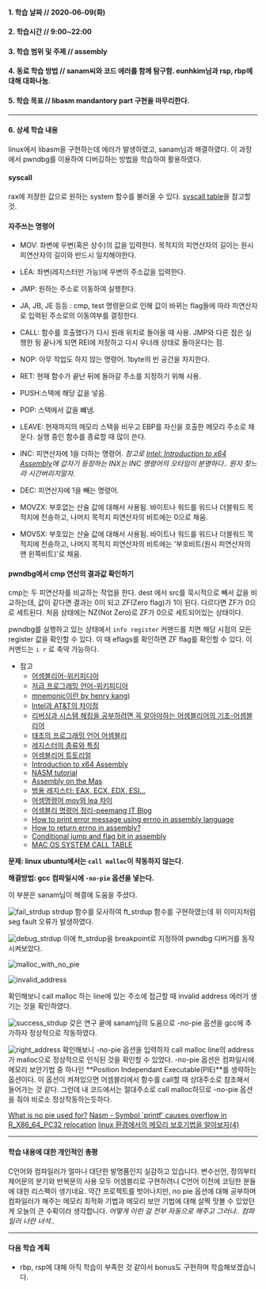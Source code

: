 #### 1. 학습 날짜 // 2020-06-09(화)

#### 2. 학습시간 // 9:00~22:00

#### 3. 학습 범위 및 주제 // assembly

#### 4. 동료 학습 방법 // sanam씨와 코드 에러를 함께 탐구함. eunhkim님과 rsp, rbp에 대해 대화나눔.

#### 5. 학습 목표 // libasm mandantory part 구현을 마무리한다.

---

#### 6. 상세 학습 내용

linux에서 libasm을 구현하는데 에러가 발생하였고, sanam님과 해결하였다. 이 과정에서 pwndbg를 이용하여 디버깅하는 방법을 학습하여 활용하였다.

#### syscall

rax에 저장한 값으로 원하는 system 함수를 불러올 수 있다.
[syscall table](https://blog.rchapman.org/posts/Linux_System_Call_Table_for_x86_64/)을 참고할 것.

#### 자주쓰는 명령어

- MOV: 좌변에 우변(혹은 상수)의 값을 입력한다. 목적지의 피연산자의 길이는 원시 피연산자의 길이와 반드시 일치해야한다.
- LEA: 좌변(레지스터만 가능)에 우변의 주소값을 입력한다.
- JMP: 원하는 주소로 이동하여 실행한다.
- JA, JB, JE 등등 : cmp, test 명령문으로 인해 값이 바뀌는 flag들에 따라 피연산자로 입력된 주소로의 이동여부를 결정한다.
- CALL: 함수를 호출했다가 다시 원래 위치로 돌아올 때 사용. JMP와 다른 점은 실행한 뒹 끝나게 되면 REI에 저장하고 다시 우너래 상태로 돌아온다는 점.
- NOP: 아무 작업도 하지 않는 명령어. 1byte의 빈 공간을 차지한다.
- RET: 현재 함수가 끝난 뒤에 돌아갈 주소를 지정하기 위해 사용.
- PUSH:스택에 해당 값을 넣음.
- POP: 스택에서 값을 뺴냄.
- LEAVE: 현재까지의 메모리 스택을 비우고 EBP를 자신을 호출한 메모리 주소로 채운다. 실행 중인 함수를 종료할 때 많이 쓴다.
- INC: 피연산자에 1을 더하는 명령어. _참고로 [Intel: Introduction to x64 Assembly](https://software.intel.com/content/www/us/en/develop/articles/introduction-to-x64-assembly.html)에 갑자기 등장하는 INX는 INC 명령어의 오타임이 분명하다.. 뭔지 찾느라 시간버리지말자._
- DEC: 피연산자에 1을 빼는 명령어.

- MOVZX: 부호없는 산술 값에 대해서 사용됨. 바이트나 워드를 워드나 더블워드 목적지에 전송하고, 나머지 목적지 피연산자의 비트에는 0으로 채움.
- MOVSX: 부호있는 산술 값에 대해서 사용됨. 바이트나 워드를 워드나 더블워드 목적지에 전송하고, 나머지 목적지 피연산자의 비트에는 '부호비트(원시 피연산자의 맨 왼쪽비트)'로 채움.

#### pwndbg에서 cmp 연산의 결과값 확인하기

cmp는 두 피연산자를 비교하는 작업을 한다. dest 에서 src를 묵시적으로 빼서 값을 비교하는데, 값이 같다면 결과는 0이 되고 ZF(Zero flag)가 1이 된다. 다르다면 ZF가 0으로 세트된다. 처음 상태에는 NZ(Not Zero)로 ZF가 0으로 세트되어있는 상태이다.

pwndbg를 실행하고 있는 상태에서 `info register` 커맨드를 치면 해당 시점의 모든 register 값을 확인할 수 있다. 이 때 eflags를 확인하면 ZF flag를 확인할 수 있다. 이 커맨드는 `i r` 로 축약 가능하다.

- 참고
  - [어셈블리어-위키피디아](<https://ko.wikipedia.org/wiki/%EC%96%B4%EC%85%88%EB%B8%94%EB%A6%AC%EC%96%B4#:~:text=%EC%96%B4%EC%85%88%EB%B8%94%EB%A6%AC%EC%96%B4(%EC%98%81%EC%96%B4%3A%20assembly%20language),%ED%94%84%EB%A1%9C%EA%B7%B8%EB%9E%98%EB%B0%8D%EC%9D%98%20%EC%A0%80%EA%B8%89%20%EC%96%B8%EC%96%B4%EC%9D%B4%EB%8B%A4.>)
  - [저급 프로그래밍 언어-위키피디아](https://ko.wikipedia.org/wiki/%EC%A0%80%EA%B8%89_%ED%94%84%EB%A1%9C%EA%B7%B8%EB%9E%98%EB%B0%8D_%EC%96%B8%EC%96%B4)
  - [mnemonic이란 by henry kang](https://medium.com/hexlant/mnemonic-%EC%9D%B4%EB%9E%80-7fb48106bd77))
  - [Intel과 AT&T의 차이점](https://hardner.tistory.com/22)
  - [리버싱과 시스템 해킹을 공부하려면 꼭 알아야하는 어셈블리어의 기초-어셈블리어](https://www.youtube.com/watch?v=yf7yFJHTif8)
  - [태초의 프로그래밍 언어 어셈블리](https://github.com/gurugio/book_assembly_8086_ko/blob/master/README.md)
  - [레지스터의 종류와 특징](https://beomnaegol.tistory.com/entry/Assembly-%EB%A0%88%EC%A7%80%EC%8A%A4%ED%84%B0%EC%9D%98-%EC%A2%85%EB%A5%98%EC%99%80-%ED%8A%B9%EC%A7%95)
  - [어셈블리어 튜토리얼](https://note.heyo.me/asm-tutorial-0/)
  - [Introduction to x64 Assembly](https://software.intel.com/content/www/us/en/develop/articles/introduction-to-x64-assembly.html)
  - [NASM tutorial](https://cs.lmu.edu/~ray/notes/nasmtutorial/)
  - [Assembly on the Mas](https://stackoverrun.com/ko/q/4687127)
  - [범용 레지스터: EAX, ECX, EDX, ESI...](https://blog.hexabrain.net/186?category=468615)
  - [어셈명령어 mov와 lea 차이](https://debugjung.tistory.com/entry/%EC%96%B4%EC%85%88-%EB%AA%85%EB%A0%B9%EC%96%B4-mov%EC%99%80-lea-%EC%B0%A8%EC%9D%B4)
  - [어셈블리 명령어 정리-peemang IT Blog](https://peemangit.tistory.com/40?category=820239)
  - [How to print error message using errno in assembly language](https://stackoverflow.com/questions/28922572/how-to-print-error-message-using-errno-in-assembly-language/28952085)
  - [How to return errno in assembly?](https://stackoverflow.com/questions/15304829/how-to-return-errno-in-assembly)
  - [Conditional jump and flag bit in assembly](https://stackoverflow.com/questions/49772797/conditional-jump-and-flag-bit-in-assembly)
  - [MAC OS SYSTEM CALL TABLE](https://sigsegv.pl/osx-bsd-syscalls/)

**문제: linux ubuntu에서는 `call malloc`이 작동하지 않는다.**

**해결방법: gcc 컴파일시에 `-no-pie` 옵션을 넣는다.**

이 부분은 sanam님이 해결에 도움을 주셨다.

![fail_strdup](https://user-images.githubusercontent.com/54612343/84359241-4e7e4980-ac03-11ea-8d97-c787228b2a27.JPG)
strdup 함수를 모사하여 ft_strdup 함수를 구현하였는데 위 이미지처럼 seg fault 오류가 발생하였다.

![debug_strdup](https://user-images.githubusercontent.com/54612343/84359360-7a99ca80-ac03-11ea-9a2c-0dbe62ee22bc.JPG)
이에 ft_strdup을 breakpoint로 지정하여 pwndbg 디버거를 동작시켜보았다.

![malloc_with_no_pie](https://user-images.githubusercontent.com/54612343/84359427-9309e500-ac03-11ea-8f94-2de2a0858f9a.JPG)

![invalid_address](https://user-images.githubusercontent.com/54612343/84359486-af0d8680-ac03-11ea-8a96-a745331b5b83.JPG)

확인해보니 call malloc 하는 line에 있는 주소에 접근할 때 invalid address 에러가 생기는 것을 확인하였다.

![success_strdup](https://user-images.githubusercontent.com/54612343/84359649-e8de8d00-ac03-11ea-87c1-ce9bb56ac9e0.JPG)
갖은 연구 끝에 sanam님의 도움으로 -no-pie 옵션을 gcc에 추가하자 정상적으로 작동하였다.

![right_address](https://user-images.githubusercontent.com/54612343/84359738-07dd1f00-ac04-11ea-85e0-b15f1877fc14.JPG)
확인해보니 -no-pie 옵션을 입력하자 call malloc line의 address가 malloc으로 정상적으로 인식된 것을 확인할 수 있었다. -no-pie 옵션은 컴파일시에 메모리 보안기법 중 하나인 **Position Independant Executable(PIE)**를 생략하는 옵션이다. 이 옵션이 켜져있으면 어셈블리에서 함수를 call할 때 상대주소로 참조해서 들어가는 것 같다. 그런데 내 코드에서는 절대주소로 call malloc하므로 -no-pie 옵션을 줘야 비로소 정상작동하는듯하다.

[What is no pie used for?](https://stackoverflow.com/questions/47778099/what-is-no-pie-used-for)
[Nasm - Symbol `printf' causes overflow in R_X86_64_PC32 relocation](https://stackoverflow.com/questions/48071280/nasm-symbol-printf-causes-overflow-in-r-x86-64-pc32-relocation)
[linux 환경에서의 메모리 보호기법을 알아보자(4)](https://bpsecblog.wordpress.com/2016/06/10/memory_protect_linux_4/)

---

#### 학습 내용에 대한 개인적인 총평

C언어와 컴파일러가 얼마나 대단한 발명품인지 실감하고 있습니다. 변수선언, 정의부터 제어문의 분기와 반복문의 사용 모두 어셈블리로 구현하려니 C언어 이전에 코딩한 분들에 대한 리스펙이 생기네요.
약간 프로젝트를 벗어나지만, no pie 옵션에 대해 공부하며 컴파일러가 해주는 메모리 최적화 기법과 메모리 보안 기법에 대해 살짝 맛볼 수 있었던게 오늘의 큰 수확이라 생각합니다. _어떻게 이런 걸 전부 자동으로 해주고 그러냐.. 컴파일러 너란 녀석.._

---

#### 다음 학습 계획

- rbp, rsp에 대해 아직 학습이 부족한 것 같아서 bonus도 구현하며 학습해보겠습니다.
